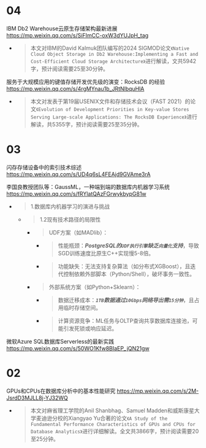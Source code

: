 
# 04

IBM Db2 Warehouse云原生存储架构最新进展 https://mp.weixin.qq.com/s/SiFImCC-oxW3dYUJpH_tag
- > 本文对IBM的David Kalmuk团队编写的2024 SIGMOD论文`《Native Cloud Object Storage in Db2 Warehouse:Implementing a Fast and Cost-Efficient Cloud Storage Architecture》`进行解读，文共5942字，预计阅读需要25至30分钟。

服务于大规模应用的键值存储开发优先级的演变：RocksDB 的经验 https://mp.weixin.qq.com/s/4rgMYnau1b_JRtNlbquHlA
- > 本文对发表于第19届USENIX文件和存储技术会议（FAST 2021）的论文`《Evolution of Development Priorities in Key-value Stores Serving Large-scale Applications: The RocksDB Experience》`进行解读，共5355字，预计阅读需要25至35分钟。

# 03

闪存存储设备中的索引技术综述 https://mp.weixin.qq.com/s/UD4q6sL4FEAjd9GVAme3rA

李国良教授团队等：GaussML，一种端到端的数据库内机器学习系统 https://mp.weixin.qq.com/s/fRYlatQAzFGrwykbypG81w
- > 1.数据库内机器学习的演进与挑战
  * > 1.2现有技术路径的局限性
    + > UDF方案（如MADlib）：
      - > 性能瓶颈：***PostgreSQL的`UDF执行引擎`缺乏`向量化`支持***，导致SGD训练速度比原生C++实现慢5-8倍。
      - > 功能缺失：无法支持复杂算法（如分布式XGBoost），且迭代控制依赖外部脚本（Python/Shell），破坏事务一致性。
    + > 外部系统方案（如Python+Sklearn）：
      - > 数据迁移成本：***`1TB`数据通过`10Gbps`网络导出需`15分钟`***，且占用临时存储空间。
      - > 计算资源竞争：ML任务与OLTP查询共享数据库连接池，可能引发死锁或响应延迟。

微软Azure SQL数据库Serverless的最新实践 https://mp.weixin.qq.com/s/50WO1Kfw8BIaEP_jQN21gw

# 02

GPUs和CPUs在数据库分析中的基本性能研究 https://mp.weixin.qq.com/s/2M-JsrdD3MJLL8j-YJ32WQ
- > 本文对麻省理工学院的Anil Shanbhag、Samuel Madden和威斯康星大学麦迪逊分校的Xiangyao Yu合著的论文`《A Study of the Fundamental Performance Characteristics of GPUs and CPUs for Database Analytics》`进行详细解读。全文共3866字，预计阅读需要20至25分钟。
